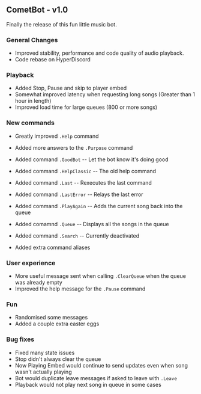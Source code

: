 ## CometBot - v1.0

Finally the release of this fun little music bot.

### General Changes
* Improved stability, performance and code quality of audio playback.
* Code rebase on HyperDiscord

### Playback
* Added Stop, Pause and skip to player embed
* Somewhat improved latency when requesting long songs (Greater than 1 hour in length)
* Improved load time for large queues (800 or more songs)

### New commands
* Greatly improved `.Help` command 
* Added more answers to the `.Purpose` command 


* Added command `.GoodBot` -- Let the bot know it's doing good
* Added command `.HelpClassic` -- The old help command
* Added command `.Last` -- Rexecutes the last command
* Added command `.LastError` -- Relays the last error
* Added command `.PlayAgain` -- Adds the current song back into the queue
* Added comamnd `.Queue` -- Displays all the songs in the queue
* Added command `.Search` -- Currently deactivated


* Added extra command aliases

### User experience
* More useful message sent when calling `.ClearQueue` when the queue was already empty
* Improved the help message for the `.Pause` command

### Fun
* Randomised some messages
* Added a couple extra easter eggs

### Bug fixes
* Fixed many state issues
* Stop didn't always clear the queue
* Now Playing Embed would continue to send updates even when song wasn't actually playing
* Bot would duplicate leave messages if asked to leave with `.Leave`
* Playback would not play next song in queue in some cases